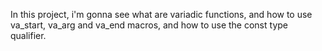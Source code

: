 In this project, i'm gonna see what are variadic functions, and how to use va_start, va_arg and va_end macros, and how to use the const type qualifier.
